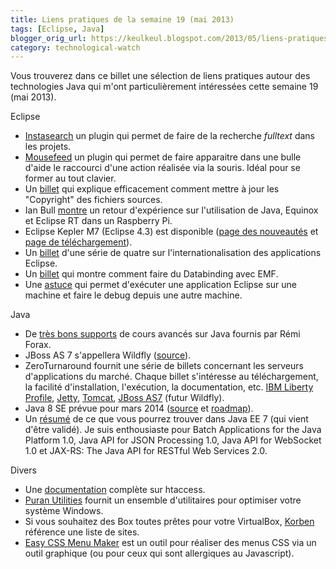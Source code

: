 ```yaml
---
title: Liens pratiques de la semaine 19 (mai 2013)
tags: [Eclipse, Java]
blogger_orig_url: https://keulkeul.blogspot.com/2013/05/liens-pratiques-de-la-semaine.html
category: technological-watch
---
```


Vous trouverez dans ce billet une sélection de liens pratiques autour des technologies Java qui m'ont particulièrement intéressées cette semaine 19 (mai 2013).

Eclipse

* [Instasearch](http://code.inf.unibz.it/projects/instasearch/) un plugin qui permet de faire de la recherche _fulltext_ dans les projets.
* [Mousefeed](http://sourceforge.net/projects/mousefeed/?source=navbar) un plugin qui permet de faire apparaitre dans une bulle d'aide le raccourci d'une action réalisée via la souris. Idéal pour se former au tout clavier.
* Un [billet](http://vzurczak.wordpress.com/2013/04/30/updating-copyright-mentions-with-eclipse/) qui explique efficacement comment mettre à jour les "Copyright" des fichiers sources.
* Ian Bull [montre](http://eclipsesource.com/blogs/2013/05/02/java-equinox-and-eclipsert-on-the-raspberry-pi) un retour d'expérience sur l'utilisation de Java, Equinox et Eclipse RT dans un Raspberry Pi.
* Eclipse Kepler M7 (Eclipse 4.3) est disponible ([page des nouveautés](http://download.eclipse.org/eclipse/downloads/drops4/S-4.3M7-201305020800/news/) et [page de téléchargement](http://download.eclipse.org/eclipse/downloads/drops4/S-4.3M7-201305020800/)).
* Un [billet](http://www.vogella.com/blog/2013/05/03/eclipse-internationalization-part-14-current-situation-by-dirk-fauth) d'une série de quatre sur l'internationalisation des applications Eclipse.
* Un [billet](http://eclipsercpdev.blogspot.fr/2013/04/databinding-with-radio-buttons-and.html) qui montre comment faire du Databinding avec EMF.
* Une [astuce](http://tonnymadsen.blogspot.fr/2013/04/eclipse-and-command-line-arguments.html) qui permet d'exécuter une application Eclipse sur une machine et faire le debug depuis une autre machine.

Java

* De [très bons supports](http://www-igm.univ-mlv.fr/~forax/ens/java-avance/cours/pdf/) de cours avancés sur Java fournis par Rémi Forax.
* JBoss AS 7 s'appellera Wildfly ([source](https://java.sys-con.com/node/2628586)).
* ZeroTurnaround fournit une série de billets concernant les serveurs d'applications du marché. Chaque billet s'intéresse au téléchargement, la facilité d'installation, l'exécution, la documentation, etc. [IBM Liberty Profile](http://zeroturnaround.com/labs/the-great-java-application-server-debate-ibm-liberty-profile/), [Jetty](http://zeroturnaround.com/labs/the-great-java-application-server-debate-jetty/), [Tomcat](http://zeroturnaround.com/labs/the-great-java-application-server-debate-tomcat/), [JBoss AS7](http://zeroturnaround.com/labs/the-great-java-application-server-debate-jboss-as7-aka-wildfly/) (futur Wildfly).
* Java 8 SE prévue pour mars 2014 ([source](http://mreinhold.org/blog/hold-the-train) et [roadmap](http://openjdk.java.net/projects/jdk8/)).
* Un [résumé](http://java.dzone.com/articles/java-ee-7-approved) de ce que vous pourrez trouver dans Java EE 7 (qui vient d'être validé). Je suis enthousiaste pour Batch Applications for the Java Platform 1.0, Java API for JSON Processing 1.0, Java API for WebSocket 1.0 et JAX-RS: The Java API for RESTful Web Services 2.0.

Divers

* Une [documentation](http://www.askapache.com/htaccess/htaccess.html) complète sur htaccess.
* [Puran Utilities](http://www.puransoftware.com/index.html) fournit un ensemble d'utilitaires pour optimiser votre système Windows.
* Si vous souhaitez des Box toutes prêtes pour votre VirtualBox, [Korben](http://korben.info/telecharger-des-vdi-pour-virtualbox.html) référence une liste de sites.
* [Easy CSS Menu Maker](http://www.easycssmenu.com/index.php) est un outil pour réaliser des menus CSS via un outil graphique (ou pour ceux qui sont allergiques au Javascript).